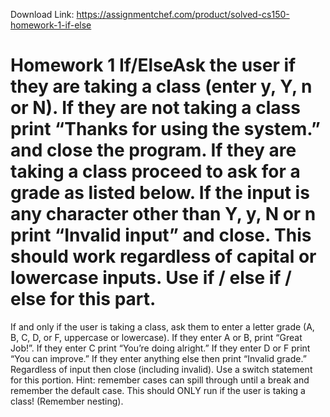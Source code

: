 Download Link: https://assignmentchef.com/product/solved-cs150-homework-1-if-else
<br>
# Homework 1 If/ElseAsk the user if they are taking a class (enter y, Y, n or N). If they are not taking a class print “Thanks for using the system.” and close the program. If they are taking a class proceed to ask for a grade as listed below. If the input is any character other than Y, y, N or n print “Invalid input” and close. This should work regardless of capital or lowercase inputs. Use if / else if / else for this part.

If and only if the user is taking a class, ask them to enter a letter grade (A, B, C, D, or F, uppercase or lowercase). If they enter A or B, print “Great Job!”. If they enter C print “You’re doing alright.” If they enter D or F print “You can improve.” If they enter anything else then print “Invalid grade.” Regardless of input then close (including invalid). Use a switch statement for this portion. Hint: remember cases can spill through until a break and remember the default case. This should ONLY run if the user is taking a class! (Remember nesting).